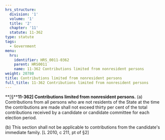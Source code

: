 ```yaml
---
hrs_structure:
  division: '1'
  volume: '1'
  title: '2'
  chapter: '11'
  statute: 11-362
type: statute
tags:
  - Government
menu:
  hrs:
    identifier: HRS_0011-0362
    parent: HRS0011
    name: 11-362 Contributions limited from nonresident persons
weight: 20780
title: Contributions limited from nonresident persons
full_title: 11-362 Contributions limited from nonresident persons
---
```

**[§****11-362] Contributions limited from nonresident persons.** (a) Contributions from all persons who are not residents of the State at the time the contributions are made shall not exceed thirty per cent of the total contributions received by a candidate or candidate committee for each election period.

(b) This section shall not be applicable to contributions from the candidate's immediate family. [L 2010, c 211, pt of §2]